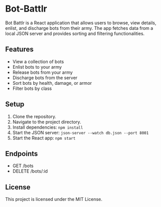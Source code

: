 # Bot-Battlr

Bot Battlr is a React application that allows users to browse, view details, enlist, and discharge bots from their army. The app fetches data from a local JSON server and provides sorting and filtering functionalities.

## Features

- View a collection of bots
- Enlist bots to your army
- Release bots from your army
- Discharge bots from the server
- Sort bots by health, damage, or armor
- Filter bots by class

## Setup

1. Clone the repository.
2. Navigate to the project directory.
3. Install dependencies: `npm install`
4. Start the JSON server: `json-server --watch db.json --port 8001`
5. Start the React app: `npm start`

## Endpoints

- GET /bots
- DELETE /bots/:id

## License

This project is licensed under the MIT License.
